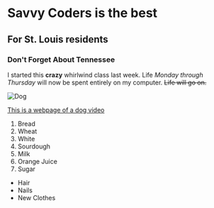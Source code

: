 # Savvy Coders is the best
## For St. Louis residents
### Don't Forget About Tennessee

I started this **crazy** whirlwind class last week. Life _Monday through Thursday_ will now be spent entirely on my computer.
~~Life will go on.~~

![Dog](http://3.bp.blogspot.com/-IjgnlBnG73Y/Tn3Wl-K9U6I/AAAAAAAAAOg/-OYrd0tyyRw/s400/Animals_Dogs__001966_1.jpg)

[This is a webpage of a dog video](https://www.youtube.com/watch?v=Mmke73EQZ08)

1. Bread
  1. Wheat
  2. White
  3. Sourdough
2. Milk
3. Orange Juice
4. Sugar

- Hair
- Nails
- New Clothes
